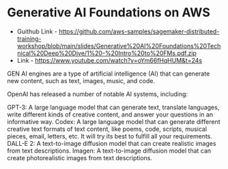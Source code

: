 # Generative AI Foundations on AWS
- Guithub Link -  https://github.com/aws-samples/sagemaker-distributed-training-workshop/blob/main/slides/Generative%20AI%20Foundations%20Technical%20Deep%20Dive/1%20-%20Intro%20to%20FMs.pdf.zip
- Link -  https://www.youtube.com/watch?v=oYm66fHqHUM&t=24s


GEN AI engines are a type of artificial intelligence (AI) that can generate new content, such as text, images, music, and code.

OpenAI has released a number of notable AI systems, including:

GPT-3: A large language model that can generate text, translate languages, write different kinds of creative content, and answer your questions in an informative way.
Codex: A large language model that can generate different creative text formats of text content, like poems, code, scripts, musical pieces, email, letters, etc. It will try its best to fulfill all your requirements.
DALL-E 2: A text-to-image diffusion model that can create realistic images from text descriptions.
Imagen: A text-to-image diffusion model that can create photorealistic images from text descriptions.

